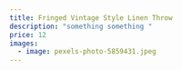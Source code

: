 ```yaml
---
title: Fringed Vintage Style Linen Throw
description: "something something "
price: 12
images:
  - image: pexels-photo-5859431.jpeg
---
```

